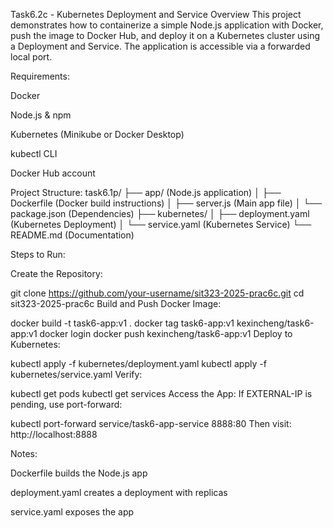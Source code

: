 Task6.2c - Kubernetes Deployment and Service
Overview
This project demonstrates how to containerize a simple Node.js application with Docker, push the image to Docker Hub, and deploy it on a Kubernetes cluster using a Deployment and Service. The application is accessible via a forwarded local port.

Requirements:

Docker

Node.js & npm

Kubernetes (Minikube or Docker Desktop)

kubectl CLI

Docker Hub account

Project Structure: task6.1p/
├── app/ (Node.js application)
│ ├── Dockerfile (Docker build instructions)
│ ├── server.js (Main app file)
│ └── package.json (Dependencies)
├── kubernetes/
│ ├── deployment.yaml (Kubernetes Deployment)
│ └── service.yaml (Kubernetes Service)
└── README.md (Documentation)

Steps to Run:

Create the Repository:


git clone https://github.com/your-username/sit323-2025-prac6c.git
cd sit323-2025-prac6c
Build and Push Docker Image:


docker build -t task6-app:v1 .
docker tag task6-app:v1 kexincheng/task6-app:v1
docker login
docker push kexincheng/task6-app:v1
Deploy to Kubernetes:


kubectl apply -f kubernetes/deployment.yaml
kubectl apply -f kubernetes/service.yaml
Verify:


kubectl get pods
kubectl get services
Access the App: If EXTERNAL-IP is pending, use port-forward:


kubectl port-forward service/task6-app-service 8888:80
Then visit:
http://localhost:8888

Notes:

Dockerfile builds the Node.js app

deployment.yaml creates a deployment with replicas

service.yaml exposes the app
